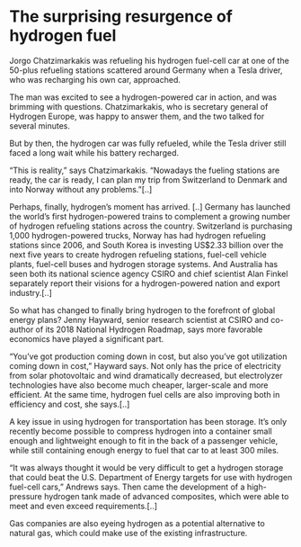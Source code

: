 # The surprising resurgence of hydrogen fuel

Jorgo Chatzimarkakis was refueling his hydrogen fuel-cell car at one of the 50-plus refueling stations scattered around Germany when a Tesla driver, who was recharging his own car, approached.

The man was excited to see a hydrogen-powered car in action, and was brimming with questions. Chatzimarkakis, who is secretary general of Hydrogen Europe, was happy to answer them, and the two talked for several minutes.

But by then, the hydrogen car was fully refueled, while the Tesla driver still faced a long wait while his battery recharged.

“This is reality,” says Chatzimarkakis. “Nowadays the fueling stations are ready, the car is ready, I can plan my trip from Switzerland to Denmark and into Norway without any problems.”[..]

Perhaps, finally, hydrogen’s moment has arrived. [..] Germany has launched the world’s first hydrogen-powered trains to complement a growing number of hydrogen refueling stations across the country. Switzerland is purchasing 1,000 hydrogen-powered trucks, Norway has had hydrogen refueling stations since 2006, and South Korea is investing US$2.33 billion over the next five years to create hydrogen refueling stations, fuel-cell vehicle plants, fuel-cell buses and hydrogen storage systems. And Australia has seen both its national science agency CSIRO and chief scientist Alan Finkel separately report their visions for a hydrogen-powered nation and export industry.[..]

So what has changed to finally bring hydrogen to the forefront of global energy plans? Jenny Hayward, senior research scientist at CSIRO and co-author of its 2018 National Hydrogen Roadmap, says more favorable economics have played a significant part.

“You’ve got production coming down in cost, but also you’ve got utilization coming down in cost,” Hayward says. Not only has the price of electricity from solar photovoltaic and wind dramatically decreased, but electrolyzer technologies have also become much cheaper, larger-scale and more efficient. At the same time, hydrogen fuel cells are also improving both in efficiency and cost, she says.[..]

A key issue in using hydrogen for transportation has been storage. It’s only recently become possible to compress hydrogen into a container small enough and lightweight enough to fit in the back of a passenger vehicle, while still containing enough energy to fuel that car to at least 300 miles.

“It was always thought it would be very difficult to get a hydrogen storage that could beat the U.S. Department of Energy targets for use with hydrogen fuel-cell cars,” Andrews says. Then came the development of a high-pressure hydrogen tank made of advanced composites, which were able to meet and even exceed requirements.[..]

Gas companies are also eyeing hydrogen as a potential alternative to natural gas, which could make use of the existing infrastructure.
















